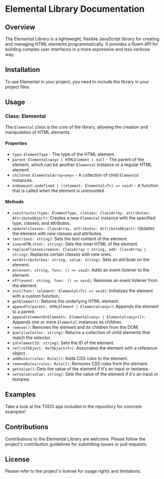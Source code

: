 # Elemental Library Documentation

## Overview
The Elemental Library is a lightweight, flexible JavaScript library for creating and managing HTML elements programmatically. It provides a fluent API for building complex user interfaces in a more expressive and less verbose way.

## Installation
To use Elemental in your project, you need to include the library in your project files.

## Usage

### Class: Elemental<T>
The `Elemental` class is the core of the library, allowing the creation and manipulation of HTML elements.

#### Properties
- `type`: `ElementType` - The type of the HTML element.
- `parent`: `Elemental<any> | HTMLElement | null` - The parent of the element, which can be another `Elemental` instance or a regular HTML element.
- `children`: `ElementalArray<any>` - A collection of child `Elemental` instances.
- `onUnmount`: `undefined | ((element: Elemental<T>) => void)` - A function that is called when the element is unmounted.

#### Methods
- `constructor(type: ElementType, classes: ClassArray, attributes: AttributeObject)`: Creates a new `Elemental` instance with the specified type, classes, and attributes.
- `update(classes: ClassArray, attributes: AttributeObject)`: Updates the element with new classes and attributes.
- `text(text: string)`: Sets the text content of the element.
- `innerHTML(html: string)`: Sets the inner HTML of the element.
- `replaceClasses(remove: ClassArray | string, add: ClassArray | string)`: Replaces certain classes with new ones.
- `setAttribute(key: string, value: string)`: Sets an attribute on the element.
- `on(event: string, func: () => void)`: Adds an event listener to the element.
- `off(event: string, func: () => void)`: Removes an event listener from the element.
- `init(func: (element: Elemental<T>) => void)`: Initializes the element with a custom function.
- `getElement()`: Returns the underlying HTML element.
- `appendTo(parent: HTMLElement | Elemental<any>)`: Appends the element to a parent.
- `append(elementOrElements: Elemental<any> | Elemental<any>[])`: Appends one or more `Elemental` instances as children.
- `remove()`: Removes the element and its children from the DOM.
- `query(selector: string)`: Returns a collection of child elements that match the selector.
- `id(elementId: string)`: Sets the ID of the element.
- `ref(refObject: RefObject<T>)`: Associates the element with a reference object.
- `addRules(rules: Rule[])`: Adds CSS rules to the element.
- `removeRules(rules: Rule[])`: Removes CSS rules from the element.
- `getValue()`: Gets the value of the element if it's an input or textarea.
- `setValue(value: string)`: Sets the value of the element if it's an input or textarea.

## Examples
Take a look at the TODO app included in the repository for concrete examples!

## Contributions
Contributions to the Elemental Library are welcome. Please follow the project's contribution guidelines for submitting issues or pull requests.

## License
Please refer to the project's license for usage rights and limitations.
